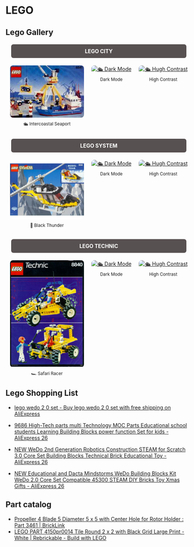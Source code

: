 # LEGO

## Lego Gallery

<div style="text-align: center; padding: 10px; font-weight: bold; background-color: rgb(88, 81, 81); color: white; margin: 20px auto; border-radius: 6px; max-width: 90%;">
  <a href="Lego_City.md" style="color: white; text-decoration: none;">LEGO CITY</a>
</div>

<div style="display: flex; justify-content: center; gap: 20px; flex-wrap: wrap; margin-bottom: 30px;">
  <div style="text-align: center; max-width: 200px;">
    <a href="Lego_City.md#️-intercoastal-seaport">
      <img src="images/8541.jpg" alt="🛳️ Intercoastal Seaport" style="width: 100%; border-radius: 8px;"/>
    </a>
    <div><sub>🛳️ Intercoastal Seaport</sub></div>
  </div>
  <div style="text-align: center; max-width: 200px;">
    <a href="Lego_City.md#️-intercoastal-seaport">
      <img src="images/.jpg" alt="🛳️ Dark Mode" style="width: 100%; border-radius: 8px;"/>
    </a>
    <div><sub>Dark Mode</sub></div>
  </div>
  <div style="text-align: center; max-width: 200px;">
    <a href="Lego_City.md#️-intercoastal-seaport">
      <img src="images/.jpg" alt="🛳️ Hugh Contrast" style="width: 100%; border-radius: 8px;"/>
    </a>
    <div><sub>High Contrast</sub></div>
  </div>
</div>

<div style="text-align: center; padding: 10px; font-weight: bold; background-color: rgb(88, 81, 81); color: white; margin: 20px auto; border-radius: 6px; max-width: 90%;">
  <a href="Lego_System.md" style="color: white; text-decoration: none;">LEGO SYSTEM</a>
</div>

<div style="display: flex; justify-content: center; gap: 20px; flex-wrap: wrap; margin-bottom: 30px;">
  <div style="text-align: center; max-width: 200px;">
    <a href="Lego_System.md#️-intercoastal-seaport">
      <img src="images/5542.jpg" alt="🚁 Black Thunder" style="width: 100%; border-radius: 8px;"/>
    </a>
    <div><sub>🚁 Black Thunder</sub></div>
  </div>
  <div style="text-align: center; max-width: 200px;">
    <a href="Lego_System.md#️-intercoastal-seaport">
      <img src="images/.jpg" alt="🛳️ Dark Mode" style="width: 100%; border-radius: 8px;"/>
    </a>
    <div><sub>Dark Mode</sub></div>
  </div>
  <div style="text-align: center; max-width: 200px;">
    <a href="Lego_System.md#️-intercoastal-seaport">
      <img src="images/.jpg" alt="🛳️ Hugh Contrast" style="width: 100%; border-radius: 8px;"/>
    </a>
    <div><sub>High Contrast</sub></div>
  </div>
</div>

<div style="text-align: center; padding: 10px; font-weight: bold; background-color: rgb(88, 81, 81); color: white; margin: 20px auto; border-radius: 6px; max-width: 90%;">
  <a href="Lego_Technic.md" style="color: white; text-decoration: none;">LEGO TECHNIC</a>
</div>

<div style="display: flex; justify-content: center; gap: 20px; flex-wrap: wrap; margin-bottom: 30px;">
  <div style="text-align: center; max-width: 200px;">
    <a href="Lego_Technic.md#️-safari-racer">
      <img src="images/8840.png" alt="🏎️ Safari Racer" style="width: 100%; border-radius: 8px;"/>
    </a>
    <div><sub>🏎️ Safari Racer</sub></div>
  </div>
  <div style="text-align: center; max-width: 200px;">
    <a href="Lego_Technic.md#️-intercoastal-seaport">
      <img src="images/.jpg" alt="🛳️ Dark Mode" style="width: 100%; border-radius: 8px;"/>
    </a>
    <div><sub>Dark Mode</sub></div>
  </div>
  <div style="text-align: center; max-width: 200px;">
    <a href="Lego_Technic.md#️-intercoastal-seaport">
      <img src="images/.jpg" alt="🛳️ Hugh Contrast" style="width: 100%; border-radius: 8px;"/>
    </a>
    <div><sub>High Contrast</sub></div>
  </div>
</div>


## Lego Shopping List

- [lego wedo 2 0 set - Buy lego wedo 2 0 set with free shipping on AliExpress](https://www.aliexpress.com/w/wholesale-lego-wedo-2-0-set.html?spm=a2g0o.productlist.discover_more.9.71e0a2ceD9n4xz)

- [9686 High-Tech parts multi Technology MOC Parts Educational school students Learning Building Blocks power function Set for kids - AliExpress 26](https://www.aliexpress.com/item/1005001398761348.html?spm=a2g0o.productlist.main.39.2691EsT4EsT4PD&algo_pvid=6825c71f-26b5-4105-9aaf-72ae50961c56&aem_p4p_detail=2024092411385210519601914431480010345980&algo_exp_id=6825c71f-26b5-4105-9aaf-72ae50961c56-19&pdp_npi=4%40dis%21CZK%213492.88%21698.62%21%21%21150.79%2130.16%21%40211b8f9b17272031328455003ef76f%2112000015942767620%21sea%21CZ%212302846117%21ACX&curPageLogUid=swY46JFRaFep&utparam-url=scene%3Asearch%7Cquery_from%3A&search_p4p_id=2024092411385210519601914431480010345980_5)
- [NEW WeDo 2nd Generation Robotics Construction STEAM for Scratch 3.0 Core Set Building Blocks Technical Brick Educational Toy - AliExpress 26](https://www.aliexpress.com/item/1005007003420271.html?spm=a2g0o.detail.pcDetailTopMoreOtherSeller.3.28dbmGWwmGWweL&gps-id=pcDetailTopMoreOtherSeller&scm=1007.40050.354490.0&scm_id=1007.40050.354490.0&scm-url=1007.40050.354490.0&pvid=0bed0b72-6fb0-4b05-930d-8c957bf8ef4b&_t=gps-id:pcDetailTopMoreOtherSeller,scm-url:1007.40050.354490.0,pvid:0bed0b72-6fb0-4b05-930d-8c957bf8ef4b,tpp_buckets:668%232846%238114%231999&pdp_npi=4%40dis%21CZK%211132.21%21551.91%21%21%21345.09%21168.22%21%40210385a817272031576862024ee84b%2112000039015994127%21rec%21CZ%212302846117%21ACX&utparam-url=scene%3ApcDetailTopMoreOtherSeller%7Cquery_from%3A)
- [NEW Educational and Dacta Mindstorms WeDo Building Blocks Kit WeDo 2.0 Core Set Compatible 45300 STEAM DIY Bricks Toy Xmas Gifts - AliExpress 26](https://www.aliexpress.com/item/1005005873249719.html?spm=a2g0o.productlist.main.31.2691EsT4EsT4PD&algo_pvid=6825c71f-26b5-4105-9aaf-72ae50961c56&aem_p4p_detail=2024092411385210519601914431480010345980&algo_exp_id=6825c71f-26b5-4105-9aaf-72ae50961c56-15&pdp_npi=4%40dis%21CZK%214220.12%211180.82%21%21%211286.27%21359.91%21%40211b8f9b17272031328455003ef76f%2112000034663597159%21sea%21CZ%212302846117%21ACX&curPageLogUid=7unfJglHhwu8&utparam-url=scene%3Asearch%7Cquery_from%3A&search_p4p_id=2024092411385210519601914431480010345980_4)



## Part catalog

- [Propeller 4 Blade 5 Diameter 5 x 5 with Center Hole for Rotor Holder : Part 3461 | BrickLink](https://www.bricklink.com/v2/catalog/catalogitem.page?P=3461&utm_source=rebrickable#T=S&O={%22pi%22:%222%22,%22iconly%22:0})
- [LEGO PART 4150pr0014 Tile Round 2 x 2 with Black Grid Large Print - White | Rebrickable - Build with LEGO](https://rebrickable.com/parts/4150pr0014/tile-round-2-x-2-with-black-grid-large-print/15/)

